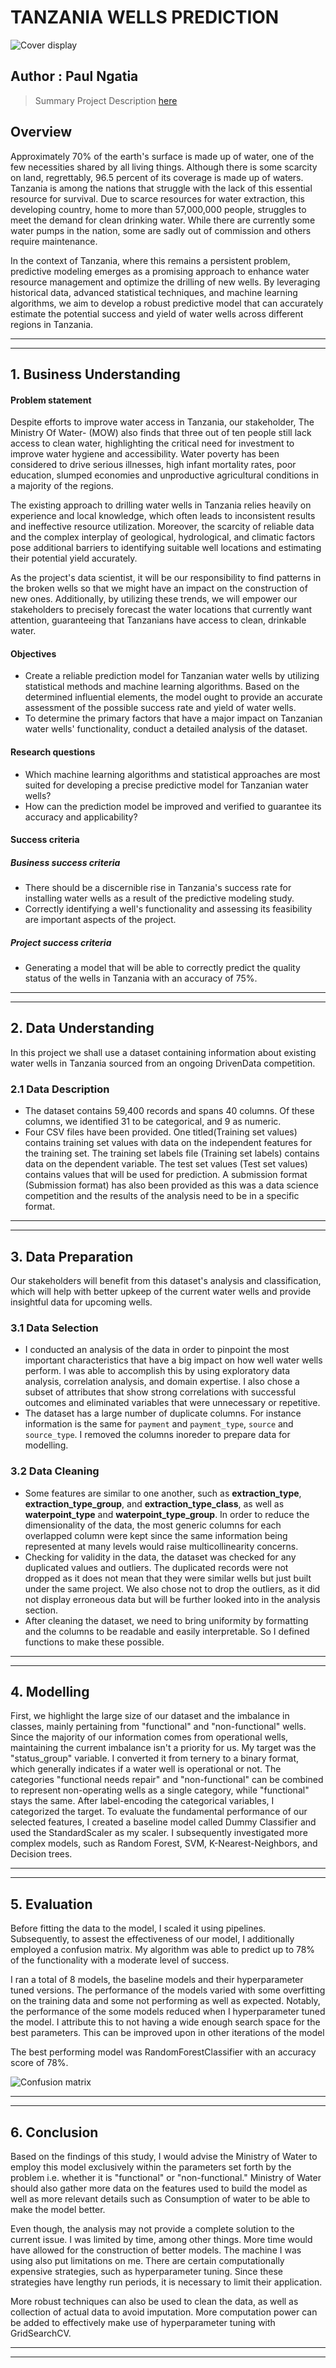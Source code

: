 # **TANZANIA WELLS PREDICTION** 

![Cover display](image.png)

Author : Paul Ngatia 
---

> Summary Project Description [here](https://github.com/learn-co-curriculum/dsc-phase-3-project-v2-3)

## Overview 
Approximately 70% of the earth's surface is made up of water, one of the few necessities shared by all living things. Although there is some scarcity on land, regrettably, 96.5 percent of its coverage is made up of waters. Tanzania is among the nations that struggle with the lack of this essential resource for survival. Due to scarce resources for water extraction, this developing country, home to more than 57,000,000 people, struggles to meet the demand for clean drinking water. While there are currently some water pumps in the nation, some are sadly out of commission and others require maintenance.

In the context of Tanzania, where this remains a persistent problem, predictive modeling emerges as a promising approach to enhance water resource management and optimize the drilling of new wells. By leveraging historical data, advanced statistical techniques, and machine learning algorithms, we aim to develop a robust predictive model that can accurately estimate the potential success and yield of water wells across different regions in Tanzania.

---
---

## 1. Business Understanding
#### Problem statement
Despite efforts to improve water access in Tanzania, our stakeholder, The Ministry Of Water- (MOW) also finds that three out of ten people still lack access to clean water, highlighting the critical need for investment to improve water hygiene and accessibility. Water poverty has been considered to drive serious illnesses, high infant mortality rates, poor education, slumped economies and unproductive agricultural conditions in a majority of the regions. 

The existing approach to drilling water wells in Tanzania relies heavily on experience and local knowledge, which often leads to inconsistent results and ineffective resource utilization. Moreover, the scarcity of reliable data and the complex interplay of geological, hydrological, and climatic factors pose additional barriers to identifying suitable well locations and estimating their potential yield accurately. 

As the project's data scientist, it will be our responsibility to find patterns in the broken wells so that we might have an impact on the construction of new ones. Additionally, by utilizing these trends, we will empower our stakeholders to precisely forecast the water locations that currently want attention, guaranteeing that Tanzanians have access to clean, drinkable water.

#### Objectives

- Create a reliable prediction model for Tanzanian water wells by utilizing statistical methods and machine learning algorithms. Based on the determined influential elements, the model ought to provide an accurate assessment of the possible success rate and yield of water wells.
- To determine the primary factors that have a major impact on Tanzanian water wells' functionality, conduct a detailed analysis of the dataset.

#### Research questions
* Which machine learning algorithms and statistical approaches are most suited for developing a precise predictive model for Tanzanian water wells?  
* How can the prediction model be improved and verified to guarantee its accuracy and applicability?

#### Success criteria
##### Business success criteria
* There should be a discernible rise in Tanzania's success rate for installing water wells as a result of the predictive modeling study. 
* Correctly identifying a well's functionality and assessing its feasibility are important aspects of the project. 

##### Project success criteria

* Generating a model that will be able to correctly predict the quality status of the wells in Tanzania with an accuracy of 75%.
---
---
## 2. Data Understanding

In this project we shall use a dataset containing information about existing water wells in Tanzania  sourced from an ongoing  DrivenData competition.

### 2.1 Data Description

* The dataset contains 59,400 records and spans 40 columns. Of these columns, we identified 31 to be categorical, and 9 as numeric. 
* Four CSV files have been provided. One titled(Training set values) contains training set values with data on the independent features for the training set. The training set labels file (Training set labels) contains data on the dependent variable. The test set values (Test set values) contains values that will be used for prediction. A submission format (Submission format) has also been provided as this was a data science competition and the results of the analysis need to be in a specific format.

---
---

## 3. Data Preparation 

Our stakeholders will benefit from this dataset's analysis and classification, which will help with better upkeep of the current water wells and provide insightful data for upcoming wells.

### 3.1 Data Selection

* I conducted an analysis of the data in order to pinpoint the most important characteristics that have a big impact on how well water wells perform. I was able to accomplish this by using exploratory data analysis, correlation analysis, and domain expertise. I also chose a subset of attributes that show strong correlations with successful outcomes and eliminated variables that were unnecessary or repetitive.
* The dataset has a large number of duplicate columns. For instance information is the same for `payment` and `payment_type`, `source` and `source_type`. I removed the columns inoreder to prepare data for modelling.

### 3.2 Data Cleaning

* Some features are similar to one another, such as **extraction_type**, **extraction_type_group**, and **extraction_type_class**, as well as **waterpoint_type** and **waterpoint_type_group**. In order to reduce the dimensionality of the data, the most generic columns for each overlapped column were kept since the same information being represented at many levels would raise multicollinearity concerns.
* Checking for validity in the data, the dataset was checked for any duplicated values and outliers. The duplicated records were not dropped as it does not mean that they were similar wells but just built under the same project. We also chose not to drop the outliers, as it did not display erroneous data but will be further looked into in the analysis section. 
* After cleaning the dataset, we need to bring uniformity by formatting and the columns to be readable and easily interpretable. So I defined functions to make these possible.
---
---

## 4. Modelling

First, we highlight the large size of our dataset and the imbalance in classes, mainly pertaining from "functional" and "non-functional" wells. Since the majority of our information comes from operational wells, maintaining the current imbalance isn't a priority for us.
My target was the "status_group" variable. I converted it from ternery to a binary format, which generally indicates if a water well is operational or not. The categories "functional needs repair" and "non-functional" can be combined to represent non-operating wells as a single category, while "functional" stays the same. After label-encoding the categorical variables, I categorized the target.  To evaluate the fundamental performance of our selected features, I created a baseline model called Dummy Classifier and used the StandardScaler as my scaler. I subsequently investigated more complex models, such as Random Forest, SVM, K-Nearest-Neighbors, and Decision trees.

---
---

## 5. Evaluation

Before fitting the data to the model, I scaled it using pipelines. Subsequently, to assest the effectiveness of our model, I additionally employed a confusion matrix. My algorithm was able to predict up to 78% of the functionality with a moderate level of success.

I ran a total of 8 models, the baseline models and their hyperparameter tuned versions. The performance of the models varied with some overfitting on the training data and some not performing as well as expected. Notably, the performance of the some models reduced when I hyperparameter tuned the model. I attribute this to not having a wide enough search space for the best parameters. This can be improved upon in other iterations of the model

The best performing model was RandomForestClassifier with an accuracy score of 78%. 

![Confusion matrix](image-1.png)

---
---

## 6. Conclusion

Based on the findings of this study, I would advise the Ministry of Water to employ this model exclusively within the parameters set forth by the problem i.e. whether it is "functional" or "non-functional." Ministry of Water should also gather more data on the features used to build the model as well as more relevant details such as Consumption of water to be able to make the model better.

Even though, the analysis may not provide a complete solution to the current issue. I was limited by time, among other things. More time would have allowed for the construction of better models. The machine I was using also put limitations on me. There are certain computationally expensive strategies, such as hyperparameter tuning. Since these strategies have lengthy run periods, it is necessary to limit their application.

More robust techniques can also be used to clean the data, as well as collection of actual data to avoid imputation. More computation power can be added to effectively make use of hyperparameter tuning with GridSearchCV.



---
---
















